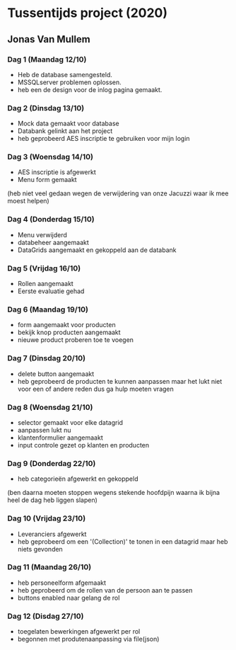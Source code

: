 # Tussentijds project (2020)
## Jonas Van Mullem

### Dag 1 (Maandag 12/10)
- Heb de database samengesteld.
- MSSQLserver problemen oplossen.
- heb een de design voor de inlog pagina gemaakt.
### Dag 2 (Dinsdag 13/10)

- Mock data gemaakt voor database
- Databank gelinkt aan het project
- heb geprobeerd AES inscriptie te gebruiken voor mijn login
### Dag 3 (Woensdag 14/10)
- AES inscriptie is afgewerkt
- Menu form gemaakt

(heb niet veel gedaan wegen de verwijdering van onze Jacuzzi waar ik mee moest helpen)

### Dag 4 (Donderdag 15/10)
- Menu verwijderd
- databeheer aangemaakt
- DataGrids aangemaakt en gekoppeld aan de databank

### Dag 5 (Vrijdag 16/10)

- Rollen aangemaakt
- Eerste evaluatie gehad

### Dag 6 (Maandag 19/10)

- form aangemaakt voor producten
- bekijk knop producten aangemaakt
- nieuwe product proberen toe te voegen

### Dag 7 (Dinsdag 20/10)

- delete button aangemaakt
- heb geprobeerd de producten te kunnen aanpassen maar het lukt niet voor een of andere reden dus ga hulp moeten vragen

### Dag 8 (Woensdag 21/10)

- selector gemaakt voor elke datagrid
- aanpassen lukt nu
- klantenformulier aangemaakt
- input controle gezet op klanten en producten

### Dag 9 (Donderdag 22/10)

- heb categorieën afgewerkt en gekoppeld

(ben daarna moeten stoppen wegens stekende hoofdpijn waarna ik bijna heel de dag heb liggen slapen)

### Dag 10 (Vrijdag 23/10)

- Leveranciers afgewerkt
- heb geprobeerd om een '(Collection)' te tonen in een datagrid maar heb niets gevonden 

### Dag 11 (Maandag 26/10)
- heb personeelform afgemaakt
- heb geprobeerd om de rollen van de persoon aan te passen
- buttons enabled naar gelang de rol

### Dag 12 (Disdag 27/10)
- toegelaten bewerkingen afgewerkt per rol 
- begonnen met produtenaanpassing via file(json)
